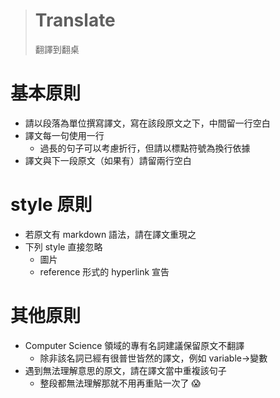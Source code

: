 > # Translate #
> 翻譯到翻桌

基本原則
========

* 請以段落為單位撰寫譯文，寫在該段原文之下，中間留一行空白
* 譯文每一句使用一行
	* 過長的句子可以考慮折行，但請以標點符號為換行依據
* 譯文與下一段原文（如果有）請留兩行空白


style 原則
==========

* 若原文有 markdown 語法，請在譯文重現之
* 下列 style 直接忽略
	* 圖片
	* reference 形式的 hyperlink 宣告


其他原則
========

* Computer Science 領域的專有名詞建議保留原文不翻譯
	* 除非該名詞已經有很普世皆然的譯文，例如 variable→變數
* 遇到無法理解意思的原文，請在譯文當中重複該句子
	* 整段都無法理解那就不用再重貼一次了 :scream:
